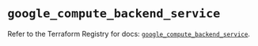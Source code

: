 # `google_compute_backend_service`

Refer to the Terraform Registry for docs: [`google_compute_backend_service`](https://registry.terraform.io/providers/hashicorp/google/5.25.0/docs/resources/compute_backend_service).

